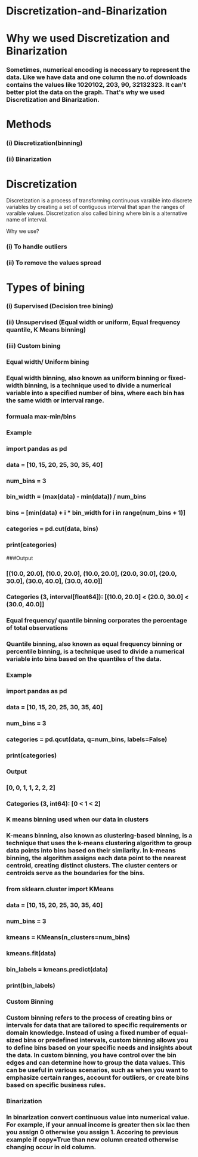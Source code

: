 # Discretization-and-Binarization
# Why we used Discretization and Binarization
### Sometimes, numerical encoding is necessary to represent the data. Like we have data and one column the no.of downloads contains the values like 1020102, 203, 90, 32132323. It can't better plot the data on the graph. That's why we used Discretization and Binarization. 

# Methods
### (i) Discretization(binning)
### (ii) Binarization


# Discretization 
Discretization is a process of transforming continuous varaible into discrete variables by creating a set of contiguous interval that span the ranges of varaible values. Discretization also called bining where bin is a alternative name of interval.

Why we use?
### (i) To handle outliers
### (ii) To remove the values spread 


# Types of bining 
### (i) Supervised (Decision tree bining)
### (ii) Unsupervised (Equal width or uniform, Equal frequency quantile, K Means binning)
### (iii) Custom bining

### Equal width/ Uniform bining
### Equal width binning, also known as uniform binning or fixed-width binning, is a technique used to divide a numerical variable into a specified number of bins, where each bin has the same width or interval range.
### formuala max-min/bins
### Example
### import pandas as pd
### data = [10, 15, 20, 25, 30, 35, 40]
### num_bins = 3
### bin_width = (max(data) - min(data)) / num_bins
### bins = [min(data) + i * bin_width for i in range(num_bins + 1)]
### categories = pd.cut(data, bins)
### print(categories)
###Output
### [(10.0, 20.0], (10.0, 20.0], (10.0, 20.0], (20.0, 30.0], (20.0, 30.0], (30.0, 40.0], (30.0, 40.0]]
### Categories (3, interval[float64]): [(10.0, 20.0] < (20.0, 30.0] < (30.0, 40.0]]

### Equal frequency/ quantile binning corporates the percentage of total observations
### Quantile binning, also known as equal frequency binning or percentile binning, is a technique used to divide a numerical variable into bins based on the quantiles of the data.
### Example
### import pandas as pd
### data = [10, 15, 20, 25, 30, 35, 40]
### num_bins = 3
### categories = pd.qcut(data, q=num_bins, labels=False)
### print(categories)
### Output
### [0, 0, 1, 1, 2, 2, 2]
### Categories (3, int64): [0 < 1 < 2]

### K means binning used when our data in clusters
### K-means binning, also known as clustering-based binning, is a technique that uses the k-means clustering algorithm to group data points into bins based on their similarity. In k-means binning, the algorithm assigns each data point to the nearest centroid, creating distinct clusters. The cluster centers or centroids serve as the boundaries for the bins.


### from sklearn.cluster import KMeans
### data = [10, 15, 20, 25, 30, 35, 40]
### num_bins = 3
### kmeans = KMeans(n_clusters=num_bins)
### kmeans.fit(data)
### bin_labels = kmeans.predict(data)
### print(bin_labels)

### Custom Binning
### Custom binning refers to the process of creating bins or intervals for data that are tailored to specific requirements or domain knowledge. Instead of using a fixed number of equal-sized bins or predefined intervals, custom binning allows you to define bins based on your specific needs and insights about the data. In custom binning, you have control over the bin edges and can determine how to group the data values. This can be useful in various scenarios, such as when you want to emphasize certain ranges, account for outliers, or create bins based on specific business rules.

### Binarization
### In binarization convert continuous value into numerical value. For example, if your annual income is greater then six lac then you assign 0 otherwise you assign 1. Accoring to previous example if copy=True than  new column created otherwise changing occur in old column.  
